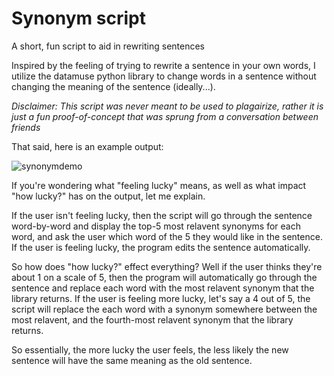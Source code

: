 # Synonym script
A short, fun script to aid in rewriting sentences

Inspired by the feeling of trying to rewrite a sentence in your own words, I utilize the datamuse python library to change words in a sentence without changing the meaning of the sentence (ideally...).

_Disclaimer: This script was never meant to be used to plagairize, rather it is just a fun proof-of-concept that was sprung from a conversation between friends_

That said, here is an example output:

![synonymdemo](https://user-images.githubusercontent.com/33944844/52169230-fd9f3c80-2702-11e9-9a23-780ed7c94288.png)

If you're wondering what "feeling lucky" means, as well as what impact "how lucky?" has on the output, let me explain.

If the user isn't feeling lucky, then the script will go through the sentence word-by-word and display the top-5 most relavent synonyms for each word, and ask the user which word of the 5 they would like in the sentence. If the user is feeling lucky, the program edits the sentence automatically.

So how does "how lucky?" effect everything? Well if the user thinks they're about 1 on a scale of 5, then the program will automatically go through the sentence and replace each word with the most relavent synonym that the library returns. If the user is feeling more lucky, let's say a 4 out of 5, the script will replace the each word with a synonym somewhere between the most relavent, and the fourth-most relavent synonym that the library returns.

So essentially, the more lucky the user feels, the less likely the new sentence will have the same meaning as the old sentence.
